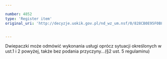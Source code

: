 ```yaml
---

number: 4852
type: 'Register item'
original_uri: 'http://decyzje.uokik.gov.pl/nd_wz_um.nsf/0/828CB0E95F0B8D20C1257B8900389B5A?OpenDocument'


---
```


Dwiepaczki może odmówić wykonania usługi oprócz sytuacji określonych w ust.1 i 2 powyżej, także bez podania przyczyny...(§2 ust. 5 regulaminu)

